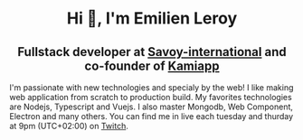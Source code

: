 <h1 align="center">Hi 👋, I'm Emilien Leroy</h1>
<h2 align="center">
  Fullstack developer at <a href="https://savoy-international.com">Savoy-international</a> and co-founder of <a href="https://kamiapp.fr">Kamiapp</a> 
</h2>


I'm passionate with new technologies and specialy by the web! I like making web application from scratch to production build. My favorites technologies are Nodejs, Typescript and Vuejs. I also master Mongodb, Web Component, Electron and many others. You can find me in live each tuesday and thurday at 9pm (UTC+02:00) on [Twitch](https://www.twitch.tv/emilienjc). 
